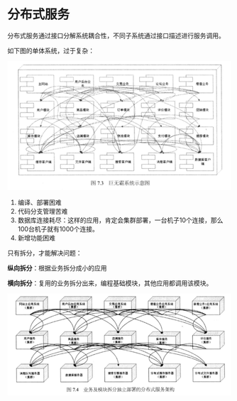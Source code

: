 # 分布式服务

分布式服务通过接口分解系统耦合性，不同子系统通过接口描述进行服务调用。

如下图的单体系统，过于复杂：

![](/assets/7.3.png)

1. 编译、部署困难
2. 代码分支管理苦难
3. 数据库连接耗尽：这样的应用，肯定会集群部署，一台机子10个连接，那么100台机子就有1000个连接。
4. 新增功能困难

只有拆分，才能解决问题：

**纵向拆分**：根据业务拆分成小的应用

**横向拆分**：复用的业务拆分出来，编程基础模块，其他应用都调用该模块。

![](/assets/7.4.png)



